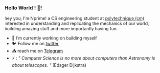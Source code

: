 ### Hello World ! 👋!



hey you, I'm Nprime! a CS engineering student at [polytechnique (cm)](https://www.polytechnique.cm) interested in understanding and replicating the mechanics of our world, building amazing stuff and more importantly having fun.

- 🔭 I’m currently working on building myself
- 🐦️ Follow me on [twitter](https://twitter.com/nprime496)
- 📥️ reach me on [Telegram](https://t.me/nprime496)
- ⚡ : *" Computer Science is no more about computers than Astronomy is about telescopes. "* (Edsger Dijkstra)
